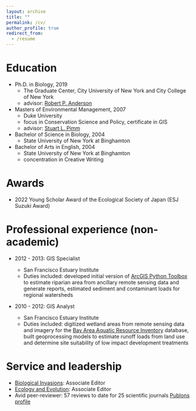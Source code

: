 ```yaml
---
layout: archive
title: ""
permalink: /cv/
author_profile: true
redirect_from:
  - /resume
---
```


Education
======
* Ph.D. in Biology, 2019
  * The Graduate Center, City University of New York and City College of New York
  * advisor: [Robert P. Anderson](https://www.andersonlab.ccny.cuny.edu/)
* Masters of Environmental Management, 2007
  * Duke University
  * focus in Conservation Science and Policy, certificate in GIS
  * advisor: [Stuart L. Pimm](https://nicholas.duke.edu/people/faculty/pimm)
* Bachelor of Science in Biology, 2004
  * State University of New York at Binghamton
* Bachelor of Arts in English, 2004
  * State University of New York at Binghamton
  * concentration in Creative Writing

Awards
======
* 2022 Young Scholar Award of the Ecological Society of Japan (ESJ Suzuki Award)

Professional experience (non-academic)
======
* 2012 - 2013: GIS Specialist
  * San Francisco Estuary Institute
  * Duties included: developed initial version of [ArcGIS Python Toolbox](https://www.sfei.org/projects/ripzet) to estimate riparian area from ancillary remote sensing data and generate reports, estimated sediment and contaminant loads for regional watersheds

* 2010 - 2012: GIS Analyst
  * San Francisco Estuary Institute
  * Duties included: digitized wetland areas from remote sensing data and imagery for the [Bay Area Aquatic Resource Inventory](https://www.sfei.org/BAARI) database, built geoprocessing models to estimate runoff loads from land use and determine site suitability of low impact development treatments
  
  
Service and leadership
======
* [Biological Invasions](https://www.springer.com/journal/10530): Associate Editor
* [Ecology and Evolution](https://onlinelibrary.wiley.com/journal/20457758): Associate Editor
* Avid peer-reviewer: 57 reviews to date for 25 scientific journals [Publons profile](https://publons.com/researcher/1218967/jamie-m-kass/)
